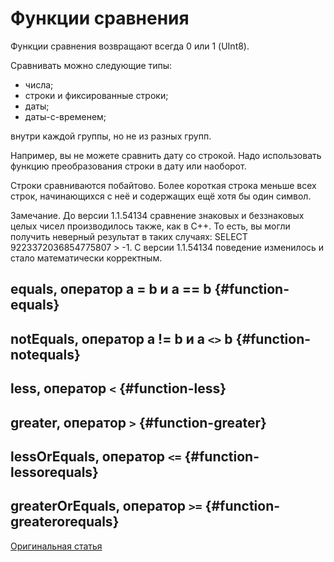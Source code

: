 # Функции сравнения


Функции сравнения возвращают всегда 0 или 1 (UInt8).

Сравнивать можно следующие типы:

-   числа;
-   строки и фиксированные строки;
-   даты;
-   даты-с-временем;

внутри каждой группы, но не из разных групп.

Например, вы не можете сравнить дату со строкой. Надо использовать функцию преобразования строки в дату или наоборот.

Строки сравниваются побайтово. Более короткая строка меньше всех строк, начинающихся с неё и содержащих ещё хотя бы один символ.

Замечание. До версии 1.1.54134 сравнение знаковых и беззнаковых целых чисел производилось также, как в C++. То есть, вы могли получить неверный результат в таких случаях: SELECT 9223372036854775807 &gt; -1. С версии 1.1.54134 поведение изменилось и стало математически корректным.

## equals, оператор a = b и a == b {#function-equals}

## notEquals, оператор a != b и a `<>` b {#function-notequals}

## less, оператор `<` {#function-less}

## greater, оператор `>` {#function-greater}

## lessOrEquals, оператор `<=` {#function-lessorequals}

## greaterOrEquals, оператор `>=` {#function-greaterorequals}

[Оригинальная статья](https://clickhouse.tech/docs/ru/query_language/functions/comparison_functions/) <!--hide-->
